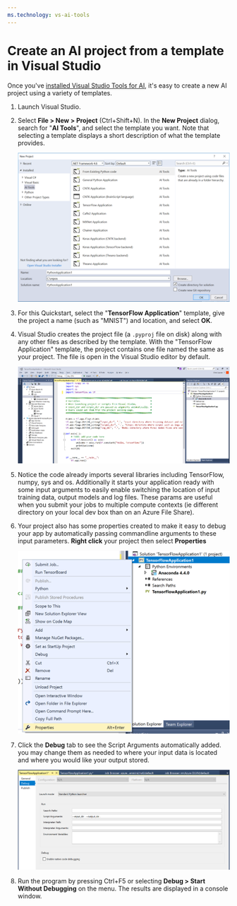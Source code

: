 ```yaml
---
ms.technology: vs-ai-tools
---
```

# Create an AI project from a template in Visual Studio

Once you've [installed Visual Studio Tools for AI](installation.md), it's easy to create a new AI project using a variety of templates.

1. Launch Visual Studio.

1. Select **File > New > Project** (Ctrl+Shift+N). In the **New Project** dialog, search for "**AI Tools**", and select the template you want. Note that selecting a template displays a short description of what the template provides.

    ![VS2017 New Project dialog with Python template](media/create-project/new-ai-project.png)

1. For this Quickstart, select the "**TensorFlow Application**" template, give the project a name (such as "MNIST") and location, and select **OK**.

1. Visual Studio creates the project file (a `.pyproj` file on disk) along with any other files as described by the template. With the "TensorFlow Application" template, the project contains one file named the same as your project. The file is open in the Visual Studio editor by default.

    ![Resulting project when using the Python Application template](media/create-project/new-tensorflowapp.png)

1. Notice the code already imports several libraries including TensorFlow, numpy, sys and os. Additionally it starts your application ready with some input arguments to easily enable switching the location of input training data, output models and log files. These params are useful when you submit your jobs to multiple compute contexts (ie different directory on your local dev box than on an Azure File Share).

1. Your project also has some properties created to make it easy to debug your app by automatically passing commandline arguments to these input parameters. **Right click** your project then select **Properties**

    ![Properties](media/create-project/project-properties.png)

1. Click the **Debug** tab to see the Script Arguments automatically added. you may change them as needed to where your input data is located and where you would like your output stored.

	![Properties](media/create-project//project-properties_1.png)

1. Run the program by pressing Ctrl+F5 or selecting **Debug > Start Without Debugging** on the menu. The results are displayed in a console window.
